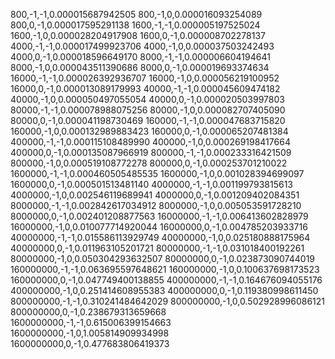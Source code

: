 800,-1,-1,0.000015687942505
800,-1,0,0.000016093254089
800,0,-1,0.000017595291138
1600,-1,-1,0.000005197525024
1600,-1,0,0.000028204917908
1600,0,-1,0.000008702278137
4000,-1,-1,0.000017499923706
4000,-1,0,0.000037503242493
4000,0,-1,0.000018596649170
8000,-1,-1,0.000006604194641
8000,-1,0,0.000043511390686
8000,0,-1,0.000019693374634
16000,-1,-1,0.000026392936707
16000,-1,0,0.000056219100952
16000,0,-1,0.000013089179993
40000,-1,-1,0.000045609474182
40000,-1,0,0.000050497055054
40000,0,-1,0.000020503997803
80000,-1,-1,0.000078988075256
80000,-1,0,0.000082707405090
80000,0,-1,0.000041198730469
160000,-1,-1,0.000047683715820
160000,-1,0,0.000132989883423
160000,0,-1,0.000065207481384
400000,-1,-1,0.000115108489990
400000,-1,0,0.000269198417664
400000,0,-1,0.000135087966919
800000,-1,-1,0.000233316421509
800000,-1,0,0.000519108772278
800000,0,-1,0.000253701210022
1600000,-1,-1,0.000460505485535
1600000,-1,0,0.001028394699097
1600000,0,-1,0.000501513481140
4000000,-1,-1,0.001199793815613
4000000,-1,0,0.002546119689941
4000000,0,-1,0.001209402084351
8000000,-1,-1,0.002842617034912
8000000,-1,0,0.005053591728210
8000000,0,-1,0.002401208877563
16000000,-1,-1,0.006413602828979
16000000,-1,0,0.010077714920044
16000000,0,-1,0.004785203933716
40000000,-1,-1,0.015586113929749
40000000,-1,0,0.025180888175964
40000000,0,-1,0.011963105201721
80000000,-1,-1,0.031018400192261
80000000,-1,0,0.050304293632507
80000000,0,-1,0.023873090744019
160000000,-1,-1,0.063695597648621
160000000,-1,0,0.100637698173523
160000000,0,-1,0.047749400138855
400000000,-1,-1,0.164676094055176
400000000,-1,0,0.251414608955383
400000000,0,-1,0.119380998611450
800000000,-1,-1,0.310241484642029
800000000,-1,0,0.502928996086121
800000000,0,-1,0.238679313659668
1600000000,-1,-1,0.615006399154663
1600000000,-1,0,1.005814909934998
1600000000,0,-1,0.477683806419373
